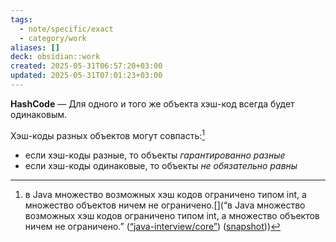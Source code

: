 ```yaml
---
tags:
  - note/specific/exact
  - category/work
aliases: []
deck: obsidian::work
created: 2025-05-31T06:57:20+03:00
updated: 2025-05-31T07:01:23+03:00
---
```


**HashCode**
—
Для одного и того же объекта хэш-код всегда будет одинаковым.

Хэш-коды разных объектов могут совпасть:[^1]
- если хэш-коды разные, то объекты *гарантированно разные*
- если хэш-коды одинаковые, то объекты *не обязательно равны*

[^1]: в Java множество возможных хэш кодов ограничено типом int, а множество объектов ничем не ограничено.[](“в Java множество возможных хэш кодов ограничено типом int, а множество объектов ничем не ограничено.” ([“java-interview/core”](zotero://select/library/items/T3X9ZD57)) ([snapshot](zotero://open-pdf/library/items/2GAN5TQF?sel=p%3Anth-child(399)&annotation=IK4LU9KX)))
